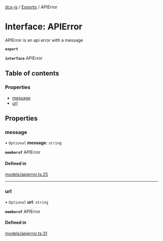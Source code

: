 [dcs-js](../README.md) / [Exports](../modules.md) / APIError

# Interface: APIError

APIError is an api error with a message

**`export`**

**`interface`** APIError

## Table of contents

### Properties

- [message](APIError.md#message)
- [url](APIError.md#url)

## Properties

### <a id="message" name="message"></a> message

• `Optional` **message**: `string`

**`memberof`** APIError

#### Defined in

[models/apierror.ts:25](https://github.com/unfoldingWord/dcs-js/blob/c677a54/models/apierror.ts#L25)

___

### <a id="url" name="url"></a> url

• `Optional` **url**: `string`

**`memberof`** APIError

#### Defined in

[models/apierror.ts:31](https://github.com/unfoldingWord/dcs-js/blob/c677a54/models/apierror.ts#L31)

